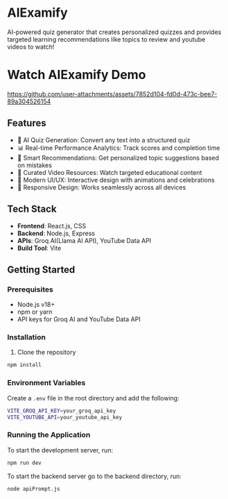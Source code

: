 # AIExamify

AI-powered quiz generator that creates personalized quizzes and provides targeted learning recommendations like topics to review and youtube videos to watch!

# Watch AIExamify Demo

https://github.com/user-attachments/assets/7852d104-fd0d-473c-bee7-89a304526154


## Features

- 🤖 AI Quiz Generation: Convert any text into a structured quiz
- 📊 Real-time Performance Analytics: Track scores and completion time
- 🎯 Smart Recommendations: Get personalized topic suggestions based on mistakes
- 🎥 Curated Video Resources: Watch targeted educational content
- 🎨 Modern UI/UX: Interactive design with animations and celebrations
- 📱 Responsive Design: Works seamlessly across all devices

## Tech Stack

- **Frontend**: React.js, CSS
- **Backend**: Node.js, Express
- **APIs**: Groq AI(Llama AI API), YouTube Data API
- **Build Tool**: Vite

## Getting Started

### Prerequisites
- Node.js v18+
- npm or yarn
- API keys for Groq AI and YouTube Data API

### Installation

1. Clone the repository

```bash
npm install
```

### Environment Variables

Create a `.env` file in the root directory and add the following:

```bash
VITE_GROQ_API_KEY=your_groq_api_key
VITE_YOUTUBE_API=your_youtube_api_key
```

### Running the Application

To start the development server, run:

```bash
npm run dev
```

To start the backend server go to the backend directory, run:
```bash
node apiPrompt.js
```


